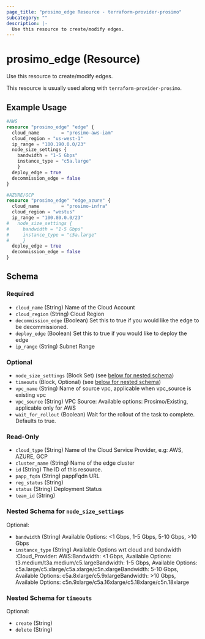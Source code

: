 ```yaml
---
page_title: "prosimo_edge Resource - terraform-provider-prosimo"
subcategory: ""
description: |-
  Use this resource to create/modify edges.
---
```


# prosimo_edge (Resource)

Use this resource to create/modify edges.

This resource is usually used along with `terraform-provider-prosimo`.



## Example Usage

```terraform
#AWS
resource "prosimo_edge" "edge" {
  cloud_name        = "prosimo-aws-iam"
  cloud_region = "us-west-1"
  ip_range = "100.190.0.0/23"
  node_size_settings {
    bandwidth = "1-5 Gbps"
    instance_type = "c5a.large"
    }
  deploy_edge = true
  decommission_edge = false
}

#AZURE/GCP
resource "prosimo_edge" "edge_azure" {
  cloud_name        = "prosimo-infra"
  cloud_region = "westus"
  ip_range = "100.80.0.0/23"
#   node_size_settings {
#     bandwidth = "1-5 Gbps"
#     instance_type = "c5a.large"
#     }
  deploy_edge = true
  decommission_edge = false
}
```

<!-- schema generated by tfplugindocs -->
## Schema

### Required

- `cloud_name` (String) Name of the Cloud Account
- `cloud_region` (String) Cloud Region
- `decommission_edge` (Boolean) Set this to true if you would like the edge to be decommissioned.
- `deploy_edge` (Boolean) Set this to true if you would like to deploy the edge
- `ip_range` (String) Subnet Range

### Optional

- `node_size_settings` (Block Set) (see [below for nested schema](#nestedblock--node_size_settings))
- `timeouts` (Block, Optional) (see [below for nested schema](#nestedblock--timeouts))
- `vpc_name` (String) Name of source vpc, applicable when vpc_source is existing vpc
- `vpc_source` (String) VPC Source: Available options: Prosimo/Existing, applicable only for AWS
- `wait_for_rollout` (Boolean) Wait for the rollout of the task to complete. Defaults to true.

### Read-Only

- `cloud_type` (String) Name of the Cloud Service Provider, e.g: AWS, AZURE, GCP
- `cluster_name` (String) Name of the edge cluster
- `id` (String) The ID of this resource.
- `papp_fqdn` (String) pappFqdn URL
- `reg_status` (String)
- `status` (String) Deployment Status
- `team_id` (String)

<a id="nestedblock--node_size_settings"></a>
### Nested Schema for `node_size_settings`

Optional:

- `bandwidth` (String) Available Options: <1 Gbps, 1-5 Gbps, 5-10 Gbps, >10 Gbps
- `instance_type` (String) Available Options wrt cloud and bandwidth :Cloud_Provider: AWS:Bandwidth:  <1 Gbps, Available Options: t3.medium/t3a.medium/c5.largeBandwidth:  1-5 Gbps, Available Options: c5a.large/c5.xlarge/c5a.xlarge/c5n.xlargeBandwidth: 5-10 Gbps, Available Options: c5a.8xlarge/c5.9xlargeBandwidth: >10 Gbps, Available Options: c5n.9xlarge/c5a.16xlarge/c5.18xlarge/c5n.18xlarge


<a id="nestedblock--timeouts"></a>
### Nested Schema for `timeouts`

Optional:

- `create` (String)
- `delete` (String)

